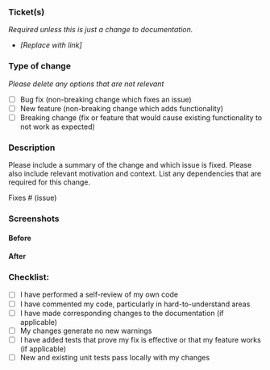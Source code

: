 ### Ticket(s)
_Required unless this is just a change to documentation._

- _[Replace with link]_

### Type of change
_Please delete any options that are not relevant_

- [ ] Bug fix (non-breaking change which fixes an issue)
- [ ] New feature (non-breaking change which adds functionality)
- [ ] Breaking change (fix or feature that would cause existing functionality to not work as expected)

### Description

Please include a summary of the change and which issue is fixed. Please also include relevant motivation and context. List any dependencies that are required for this change.

Fixes # (issue)

### Screenshots

#### Before

#### After

### Checklist:

- [ ] I have performed a self-review of my own code
- [ ] I have commented my code, particularly in hard-to-understand areas
- [ ] I have made corresponding changes to the documentation (if applicable)
- [ ] My changes generate no new warnings
- [ ] I have added tests that prove my fix is effective or that my feature works (if applicable)
- [ ] New and existing unit tests pass locally with my changes
